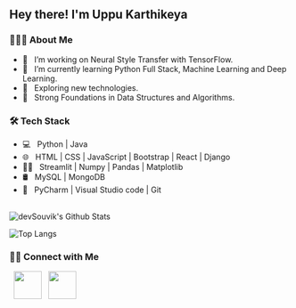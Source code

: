 <h2> Hey there! I'm Uppu Karthikeya </h2>
<h3> 👨🏻‍💻 About Me </h3>

- 🔭 &nbsp; I’m working on Neural Style Transfer with TensorFlow.
- 🌱 &nbsp; I’m currently learning Python Full Stack, Machine Learning and Deep Learning.
- 🤔 &nbsp; Exploring new technologies.
- :robot: &nbsp; Strong Foundations in Data Structures and Algorithms.
 

<h3>🛠 Tech Stack</h3>

- 💻 &nbsp; Python | Java  
- 🌐 &nbsp; HTML | CSS | JavaScript | Bootstrap | React | Django
- :man_technologist: &nbsp; Streamlit | Numpy | Pandas | Matplotlib
- 🛢 &nbsp; MySQL | MongoDB 
- 🔧 &nbsp; PyCharm | Visual Studio code | Git


<br>

<img align="center" src="https://github-readme-stats.vercel.app/api?username=Karthikeya0612&include_all_commits=true&count_private=true&show_icons=true&line_height=20&title_color=7A7ADB&icon_color=2234AE&text_color=D3D3D3&bg_color=0,000000,130F40" alt="devSouvik's Github Stats">

</br>

![Top Langs](https://github-readme-stats.vercel.app/api/top-langs/?username=Karthikeya0612&layout=compact&text_color=daf7dc&bg_color=151515)


<h3> 🤝🏻 Connect with Me </h3>

<p align="left">
&nbsp; <a href="https://www.linkedin.com/in/karthikeya0612/" target="_blank" rel="noopener noreferrer"><img src="https://img.icons8.com/plasticine/100/000000/linkedin.png" width="50" /></a>
&nbsp; <a href="mailto:uppukarthikeya2002@gmail.com" target="_blank" rel="noopener noreferrer"><img src="https://img.icons8.com/plasticine/100/000000/gmail.png"  width="50" /></a>
</p>
